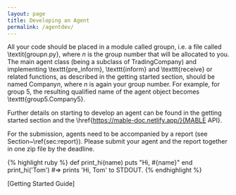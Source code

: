 ```yaml
---
layout: page
title: Developing an Agent
permalink: /agentdev/
---
```


All your code should be placed in a module called group$n$, i.e. a file called \textit{group$n$.py}, where $n$ is the group number that will be allocated to you.
The main agent class (being a subclass of TradingCompany) and implementing \texttt{pre\_inform}, \texttt{inform} and \texttt{receive} or related functions, as described in the getting started section, should be named Company$n$, where $n$ is again your group number.
For example, for group $5$, the resulting qualified name of the agent object becomes \texttt{group5.Company5}.

Further details on starting to develop an agent can be found in the getting started section and the \href{https://mable-doc.netlify.app/}{MABLE API}.

For the submission, agents need to be accompanied by a report (see Section~\ref{sec:report}).
Please submit your agent and the report together in one zip file by the deadline.

{% highlight ruby %}
def print_hi(name)
  puts "Hi, #{name}"
end
print_hi('Tom')
#=> prints 'Hi, Tom' to STDOUT.
{% endhighlight %}

[Getting Started Guide]
